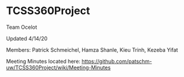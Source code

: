 # TCSS360Project

Team Ocelot

Updated 4/14/20

Members:
  Patrick Schmeichel, 
  Hamza Shanle, 
  Kieu Trinh, 
  Kezeba Yifat
  
Meeting Minutes located here: https://github.com/patschm-uw/TCSS360Project/wiki/Meeting-Minutes
